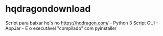 # hqdragondownload
Script para baixar hq's no https://hqdragon.com/ -
Python 3
Script GUI - AppJar -
E o executável "compilado" com pyinstaller
